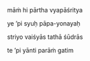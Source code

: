 māṁ hi pārtha vyapāśritya

ye ’pi syuḥ pāpa-yonayaḥ

striyo vaiśyās tathā śūdrās

te ’pi yānti parāṁ gatim